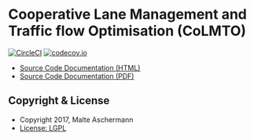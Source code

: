 Cooperative Lane Management and Traffic flow Optimisation (CoLMTO)
==========================

[![CircleCI](https://circleci.com/gh/masc/colmto/tree/master.svg?style=shield&circle-token=ff9f6072df84edef937bff818eb00102157245b4)](https://circleci.com/gh/masc/colmto/tree/master)
[![codecov.io](https://codecov.io/github/masc/colmto/coverage.svg?token=WKRFU2mDRO&branch=master)](https://codecov.io/github/masc/colmto)

  * [Source Code Documentation (HTML)](http://masc.github.io/colmto/docs/sources/index.html)
  * [Source Code Documentation (PDF)](http://masc.github.io/colmto/docs/CoLMTO-doc.pdf)

Copyright & License
-------------------

  * Copyright 2017, Malte Aschermann
  * [License: LGPL](http://masc.github.io/colmto/LICENSE.md)
